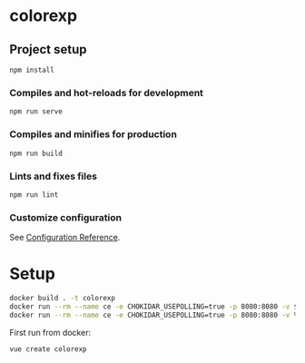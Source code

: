 # colorexp

## Project setup
```
npm install
```

### Compiles and hot-reloads for development
```
npm run serve
```

### Compiles and minifies for production
```
npm run build
```

### Lints and fixes files
```
npm run lint
```

### Customize configuration
See [Configuration Reference](https://cli.vuejs.org/config/).

# Setup
```bash
docker build . -t colorexp
docker run --rm --name ce -e CHOKIDAR_USEPOLLING=true -p 8080:8080 -v $PWD:/app colorexp bash
docker run --rm --name ce -e CHOKIDAR_USEPOLLING=true -p 8080:8080 -v %cd%:/app colorexp bash
```

First run from docker:
```
vue create colorexp
```